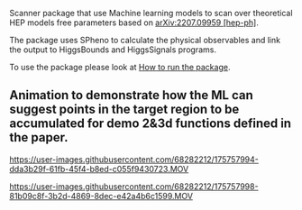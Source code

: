 Scanner package that use Machine learning models to scan over theoretical HEP models free parameters based on [arXiv:2207.09959 [hep-ph]](https://arxiv.org/abs/2207.09959). 

The package uses SPheno to calculate the physical observables and link the output to HiggsBounds and HiggsSignals programs.

To use the package please look at [How to run the package](https://github.com/AHamamd150/MLscanner/blob/main/How%20to%20run%20the%20package).


## Animation to demonstrate how the ML can suggest points in the target region to be accumulated for demo 2&3d functions defined in the paper.
 
https://user-images.githubusercontent.com/68282212/175757994-dda3b29f-61fb-45f4-b8ed-c055f9430723.MOV

https://user-images.githubusercontent.com/68282212/175757998-81b09c8f-3b2d-4869-8dec-e42a4b6c1599.MOV



